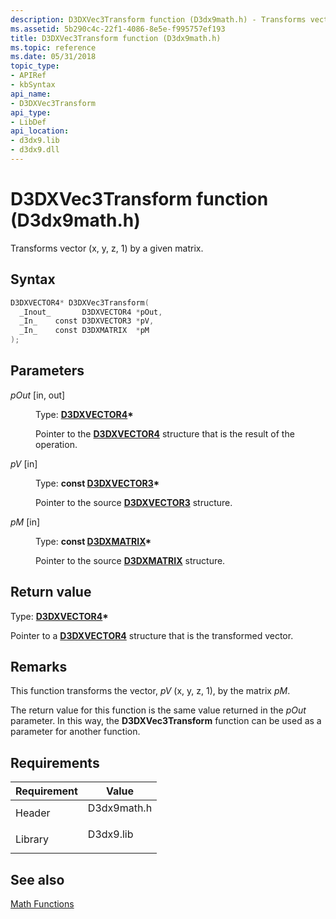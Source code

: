 ```yaml
---
description: D3DXVec3Transform function (D3dx9math.h) - Transforms vector (x, y, z, 1) by a given matrix.
ms.assetid: 5b290c4c-22f1-4086-8e5e-f995757ef193
title: D3DXVec3Transform function (D3dx9math.h)
ms.topic: reference
ms.date: 05/31/2018
topic_type: 
- APIRef
- kbSyntax
api_name: 
- D3DXVec3Transform
api_type: 
- LibDef
api_location: 
- d3dx9.lib
- d3dx9.dll
---
```


# D3DXVec3Transform function (D3dx9math.h)

Transforms vector (x, y, z, 1) by a given matrix.

## Syntax


```C++
D3DXVECTOR4* D3DXVec3Transform(
  _Inout_       D3DXVECTOR4 *pOut,
  _In_    const D3DXVECTOR3 *pV,
  _In_    const D3DXMATRIX  *pM
);
```



## Parameters

<dl> <dt>

*pOut* \[in, out\]
</dt> <dd>

Type: **[**D3DXVECTOR4**](d3dxvector4.md)\***

Pointer to the [**D3DXVECTOR4**](d3dxvector4.md) structure that is the result of the operation.

</dd> <dt>

*pV* \[in\]
</dt> <dd>

Type: **const [**D3DXVECTOR3**](d3dxvector3.md)\***

Pointer to the source [**D3DXVECTOR3**](d3dxvector3.md) structure.

</dd> <dt>

*pM* \[in\]
</dt> <dd>

Type: **const [**D3DXMATRIX**](d3dxmatrix.md)\***

Pointer to the source [**D3DXMATRIX**](d3dxmatrix.md) structure.

</dd> </dl>

## Return value

Type: **[**D3DXVECTOR4**](d3dxvector4.md)\***

Pointer to a [**D3DXVECTOR4**](d3dxvector4.md) structure that is the transformed vector.

## Remarks

This function transforms the vector, *pV* (x, y, z, 1), by the matrix *pM*.

The return value for this function is the same value returned in the *pOut* parameter. In this way, the **D3DXVec3Transform** function can be used as a parameter for another function.

## Requirements



| Requirement | Value |
|--------------------|----------------------------------------------------------------------------------------|
| Header<br/>  | <dl> <dt>D3dx9math.h</dt> </dl> |
| Library<br/> | <dl> <dt>D3dx9.lib</dt> </dl>   |



## See also

<dl> <dt>

[Math Functions](dx9-graphics-reference-d3dx-functions-math.md)
</dt> </dl>

 

 




